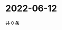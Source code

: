 # 2022-06-12

共 0 条

<!-- BEGIN WEIBO -->
<!-- 最后更新时间 Sun Jun 12 2022 06:00:52 GMT+0800 (China Standard Time) -->

<!-- END WEIBO -->
